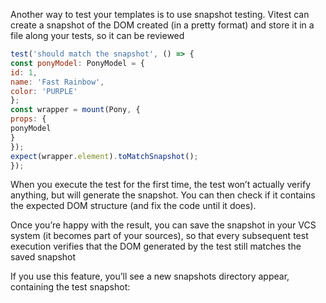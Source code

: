 
Another way to test your templates is to use snapshot testing. Vitest can create a snapshot of the DOM created (in a pretty format) and store it in a file along your tests, so it can be reviewed

```js
test('should match the snapshot', () => {
const ponyModel: PonyModel = {
id: 1,
name: 'Fast Rainbow',
color: 'PURPLE'
};
const wrapper = mount(Pony, {
props: {
ponyModel
}
});
expect(wrapper.element).toMatchSnapshot();
});
```

When you execute the test for the first time, the test won’t actually verify anything, but will generate the snapshot. You can then check if it contains the expected DOM structure (and fix the code until it does).

Once you’re happy with the result, you can save the snapshot in your VCS system (it becomes part of your sources), so that every subsequent test execution verifies that the DOM generated by the
test still matches the saved snapshot

If you use this feature, you’ll see a new snapshots directory appear, containing the test snapshot:


